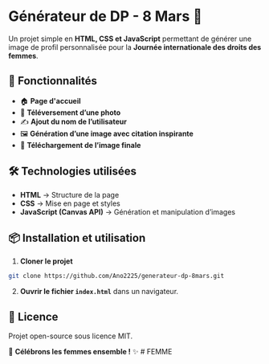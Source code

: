 # Générateur de DP - 8 Mars 🎉

Un projet simple en **HTML, CSS et JavaScript** permettant de générer une image de profil personnalisée pour la **Journée internationale des droits des femmes**.

## 🚀 Fonctionnalités
- 🏠 **Page d'accueil**
- 📸 **Téléversement d’une photo**
- ✍️ **Ajout du nom de l’utilisateur**
- 🖼️ **Génération d’une image avec citation inspirante**
- 💾 **Téléchargement de l’image finale**

## 🛠️ Technologies utilisées
- **HTML** → Structure de la page
- **CSS** → Mise en page et styles
- **JavaScript (Canvas API)** → Génération et manipulation d’images

## 📦 Installation et utilisation
1. **Cloner le projet**
```bash
git clone https://github.com/Ano2225/generateur-dp-8mars.git
```
2. **Ouvrir le fichier `index.html`** dans un navigateur.


## 📜 Licence
Projet open-source sous licence MIT.

💜 **Célébrons les femmes ensemble !** ✨
#   F E M M E  
 